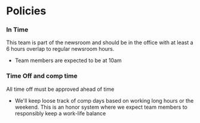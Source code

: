 # Policies

### In Time

This team is part of the newsroom and should be in the office with at least a 6 hours overlap to regular newsroom hours. 

* Team members are expected to be at 10am 



### Time Off and comp time

All time off must be approved ahead of time

* We'll keep loose track of comp days based on working long hours or the weekend. This is an honor system where we expect team members to responsibly keep a work-life balance



